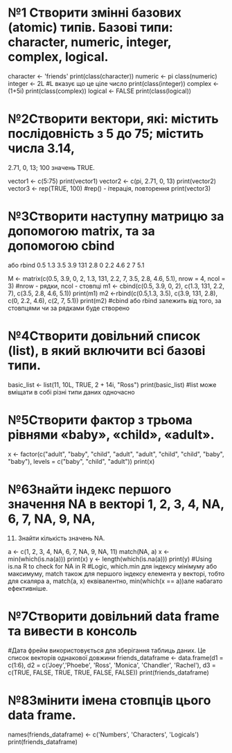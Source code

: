 # №1 Створити змінні базових (atomic) типів. Базові типи: character, numeric, integer, complex, logical.


character <- 'friends'
print(class(character))
numeric <- pi
class(numeric)
integer <- 2L
#L вказує що це ціле число
print(class(integer))
complex <- (1+5i)
print(class(complex))
logical <- FALSE
print(class(logical))


# №2Створити вектори, які: містить послідовність з 5 до 75; містить числа 3.14,
2.71, 0, 13; 100 значень TRUE.


vector1 <- c(5:75)
print(vector1)
vector2 <- c(pi, 2.71, 0, 13)
print(vector2)
vector3 <- rep(TRUE, 100)
#rep() - ітерація, повторення
print(vector3)


# №3Створити наступну матрицю за допомогою matrix, та за допомогою cbind
або rbind
0.5 1.3 3.5
3.9 131 2.8
0 2.2 4.6
2 7 5.1


M <- matrix(c(0.5, 3.9, 0, 2, 1.3, 131, 2.2, 7, 3.5, 2.8, 4.6, 5.1), nrow = 4, ncol = 3)
#nrow - рядки, ncol - стовпці
m1 <- cbind(c(0.5, 3.9, 0, 2), c(1.3, 131, 2.2, 7), c(3.5, 2.8, 4.6, 5.1))
print(m1)
m2 <-rbind(c(0.5,1.3, 3.5), c(3.9, 131, 2.8), c(0, 2.2, 4.6), c(2, 7, 5.1))
print(m2)
#cbind або rbind залежить від того, за стовпцями чи за рядками буде створено


# №4Створити довільний список (list), в який включити всі базові типи.


basic_list <- list(11, 10L, TRUE, 2 + 14i, "Ross")
print(basic_list)
#list може вміщати в собі різні типи даних одночасно


# №5Створити фактор з трьома рівнями «baby», «child», «adult».


x <- factor(c("adult", "baby", "child", "adult", "adult", "child", "child", "baby", "baby"), levels = c("baby", "child", "adult"))
print(x)


# №6Знайти індекс першого значення NA в векторі 1, 2, 3, 4, NA, 6, 7, NA, 9, NA,
11. Знайти кількість значень NA.


a <- c(1, 2, 3, 4, NA, 6, 7, NA, 9, NA, 11)
match(NA, a)
x <- min(which(is.na(a)))
print(x)
y <- length(which(is.na(a)))
print(y)
#Using is.na R to check for NA in R 
#Logic, which.min для індексу мінімуму або максимуму, match також для першого індексу елемента у векторі, тобто для скаляра a, match(a, x) еквівалентно, min(which(x == a))але набагато ефективніше.


# №7Створити довільний data frame та вивести в консоль


#Дата фрейм використовується для зберігання таблиць даних. Це список векторів однакової довжини
friends_dataframe <- data.frame(d1 = c(1:6), d2 = c('Joey','Phoebe', 'Ross', 'Monica', 'Chandler', 'Rachel'), d3 = c(TRUE, FALSE, TRUE, TRUE, FALSE, FALSE))
print(friends_dataframe)


# №8Змінити імена стовпців цього data frame.


names(friends_dataframe) <- c('Numbers', 'Characters', 'Logicals')
print(friends_dataframe)
